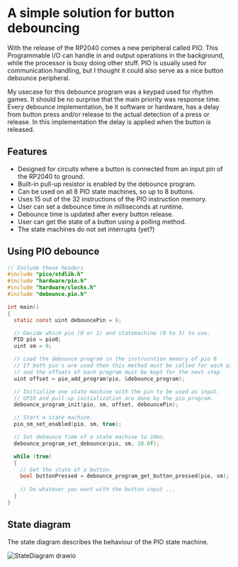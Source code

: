 # A simple solution for button debouncing

With the release of the RP2040 comes a new peripheral called PIO. This Programmable I/O can handle in and output operations in the background, while the processor is busy doing other stuff. PIO is usually used for communication handling, but I thought it could also serve as a nice button debounce peripheral.

My usecase for this debounce program was a keypad used for rhythm games. It should be no surprise that the main priority was response time. Every debounce implementation, be it software or hardware, has a delay from button press and/or release to the actual detection of a press or release. In this implementation the delay is applied when the button is released.

## Features
* Designed for circuits where a button is connected from an input pin of the RP2040 to ground.
* Built-in pull-up resistor is enabled by the debounce program.
* Can be used on all 8 PIO state machines, so up to 8 buttons.
* Uses 15 out of the 32 instructions of the PIO instruction memory.
* User can set a debounce time in milliseconds at runtime.
* Debounce time is updated after every button release.
* User can get the state of a button using a polling method.
* The state machines do not set interrupts (yet?)

## Using PIO debounce
```c
// Include these headers
#include "pico/stdlib.h"
#include "hardware/pio.h"
#include "hardware/clocks.h"
#include "debounce.pio.h"

int main() 
{
  static const uint debouncePin = 6;

  // Decide which pio (0 or 1) and statemachine (0 to 3) to use.
  PIO pio = pio0;
  uint sm = 0;

  // Load the debounce program in the instrucntion memory of pio 0
  // If both pio's are used then this method must be called for each pio
  // and the offsets of each program must be kept for the next step.
  uint offset = pio_add_program(pio, &debounce_program);

  // Initialize one state machine with the pin to be used as input.
  // GPIO and pull-up initialization are done by the pio program.
  debounce_program_init(pio, sm, offset, debouncePin);

  // Start a state machine.
  pio_sm_set_enabled(pio, sm, true);

  // Set debounce time of a state machine to 10ms.
  debounce_program_set_debounce(pio, sm, 10.0f);

  while (true) 
  {
    // Get the state of a button.
    bool buttonPressed = debounce_program_get_button_pressed(pio, sm);
    
    // Do whatever you want with the button input ...
  }
}
```
## State diagram
The state diagram describes the behaviour of the PIO state machine.

![StateDiagram drawio](https://user-images.githubusercontent.com/33899330/181855359-7dc4ba36-1a15-42b5-83bd-4ff44233894f.svg)